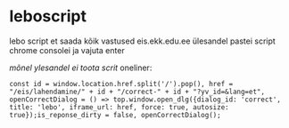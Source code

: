 # leboscript
lebo script
et saada kõik vastused eis.ekk.edu.ee ülesandel
pastei script chrome consolei ja vajuta enter

*mõnel ylesandel ei toota scrit*
oneliner:
```
const id = window.location.href.split('/').pop(), href = "/eis/lahendamine/" + id + "/correct-" + id + "?yv_id=&lang=et", openCorrectDialog = () => top.window.open_dlg({dialog_id: 'correct', title: 'lebo', iframe_url: href, force: true, autosize: true});is_reponse_dirty = false, openCorrectDialog();
```
